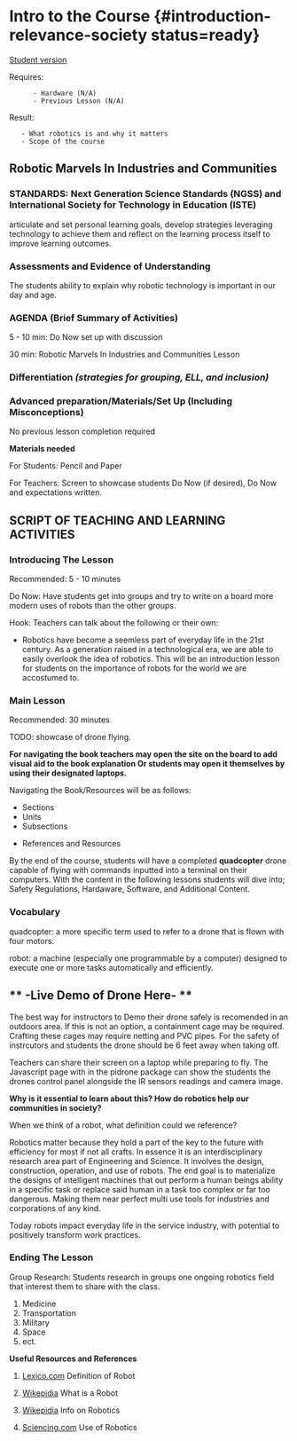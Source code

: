 # Intro to the Course {#introduction-relevance-society status=ready}

[Student version](+duckiesky_high_school_student#introduction-relevance-society)

<div class='requirements' markdown='1'>

Requires: 
 
          - Hardware (N/A)
          - Previous Lesson (N/A)

Result:  

       - What robotics is and why it matters
       - Scope of the course
       
</div>

## Robotic Marvels In Industries and Communities

### STANDARDS: Next Generation Science Standards (NGSS) and International Society for Technology in Education (ISTE)

articulate and set personal learning goals, develop strategies leveraging technology to achieve them and reflect on the learning process itself to improve learning outcomes.

### Assessments and Evidence of Understanding

The students ability to explain why robotic technology is important in our day and age.

### AGENDA (Brief Summary of Activities)

5 - 10 min: Do Now set up with discussion

30 min: Robotic Marvels In Industries and Communities Lesson

### Differentiation _(strategies for grouping, ELL, and inclusion)_

### Advanced preparation/Materials/Set Up (Including Misconceptions)

No previous lesson completion required

**Materials needed**

For Students: Pencil and Paper

For Teachers: Screen to showcase students Do Now (if desired), Do Now and expectations written.

## SCRIPT OF TEACHING AND LEARNING ACTIVITIES

### Introducing The Lesson

Recommended: 5 - 10 minutes 

Do Now: Have students get into groups and try to write on a board more modern uses of robots than the other groups. 

Hook: Teachers can talk about the following or their own:
 
- Robotics have become a seemless part of everyday life in the 21st century. As a generation raised in a technological era, we are able to easily overlook the idea of robotics. This will be an introduction lesson for students on the importance of robots for the world we are accostumed to. 

### Main Lesson

Recommended: 30 minutes

TODO: showcase of drone flying.

**For navigating the book teachers may open the site on the board to add visual aid to the book explanation Or students may open it themselves by using their designated laptops.**

Navigating the Book/Resources will be as follows:
- Sections
- Units
- Subsections
+ References and Resources

By the end of the course, students will have a completed **quadcopter** drone capable of flying with commands inputted into a terminal on their computers.  With the content in the following lessons students will dive into; Safety Regulations, Hardaware, Software, and Additional Content.

### Vocabulary ###

quadcopter: a more specific term used to refer to a drone that is flown with four motors.

robot: a machine (especially one programmable by a computer) designed to execute one or more tasks automatically and efficiently.

## ** -Live Demo of Drone Here- ** ##

The best way for instructors to Demo their drone safely is recomended in an outdoors area. If this is not an option, a containment cage may be required. Crafting these cages may require netting and PVC pipes. For the safety of instrcutors and students the drone should be 6 feet away when taking off.

Teachers can share their screen on a laptop while preparing to fly. The Javascript page with in the pidrone package can show the students the drones control panel alongside the IR sensors readings and camera image.

**Why is it essential to learn about this? How do robotics help our communities in society?**

When we think of a robot, what definition could we reference? 

Robotics matter because they hold a part of the key to the future with efficiency for most if not all crafts. In essence it is an interdisciplinary research area part of Engineering and Science. It involves the design, construction, operation, and use of robots. The end goal is to materialize the designs of intelligent machines that out perform a human beings ability in a specific task or replace said human in a task too complex or far too dangerous. Making them near perfect multi use tools for industries and corporations of any kind. 

Today robots impact everyday life in the service industry, with potential to positively transform work practices. 

### Ending The Lesson

Group Research: Students research in groups one ongoing robotics field that interest them to share with the class.

1. Medicine
2. Transportation
3. Military
4. Space
5. ect.

**Useful Resources and References**

1. [Lexico.com](https://www.lexico.com/en/definition/robot) Definition of Robot

2. [Wikepidia](https://en.wikipedia.org/wiki/Robot) What is a Robot

3. [Wikepidia](https://en.wikipedia.org/wiki/Robotics) Info on Robotics

4. [Sciencing.com](https://sciencing.com/robots-used-in-everyday-life-12084150.html) Use of Robotics
